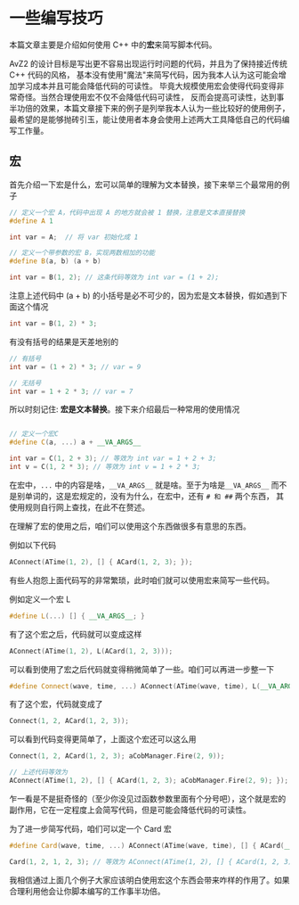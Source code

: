 
# 一些编写技巧

本篇文章主要是介绍如何使用 C++ 中的**宏**来简写脚本代码。

AvZ2 的设计目标是写出更不容易出现运行时问题的代码，并且为了保持接近传统 C++ 代码的风格，
基本没有使用"魔法"来简写代码，因为我本人认为这可能会增加学习成本并且可能会降低代码的可读性。
毕竟大规模使用宏会使得代码变得非常奇怪。当然合理使用宏不仅不会降低代码可读性，
反而会提高可读性，达到事半功倍的效果，本篇文章接下来的例子是列举我本人认为一些比较好的使用例子，
最希望的是能够抛砖引玉，能让使用者本身会使用上述两大工具降低自己的代码编写工作量。

## 宏

首先介绍一下宏是什么，宏可以简单的理解为文本替换，接下来举三个最常用的例子

```C++
// 定义一个宏 A，代码中出现 A 的地方就会被 1 替换，注意是文本直接替换
#define A 1       

int var = A;  // 将 var 初始化成 1
```

```C++
// 定义一个带参数的宏 B，实现两数相加的功能
#define B(a, b) (a + b)

int var = B(1, 2); // 这条代码等效为 int var = (1 + 2);
```

注意上述代码中 (a + b) 的小括号是必不可少的，因为宏是文本替换，假如遇到下面这个情况

```C++
int var = B(1, 2) * 3;
```

有没有括号的结果是天差地别的

```C++
// 有括号
int var = (1 + 2) * 3; // var = 9

// 无括号
int var = 1 + 2 * 3; // var = 7
```

所以时刻记住: **宏是文本替换**。接下来介绍最后一种常用的使用情况

```C++

// 定义一个宏C
#define C(a, ...) a + __VA_ARGS__

int var = C(1, 2 + 3); // 等效为 int var = 1 + 2 + 3;
int v = C(1, 2 * 3); // 等效为 int v = 1 + 2 * 3;
```

在宏中，`...` 中的内容是啥，`__VA_ARGS__` 就是啥。至于为啥是`__VA_ARGS__` 而不是别单词的，这是宏规定的，没有为什么，在宏中，还有 `# 和 ##` 两个东西，
其使用规则自行网上查找，在此不在赘述。

在理解了宏的使用之后，咱们可以使用这个东西做很多有意思的东西。

例如以下代码

```C++
AConnect(ATime(1, 2), [] { ACard(1, 2, 3); });
```
有些人抱怨上面代码写的非常繁琐，此时咱们就可以使用宏来简写一些代码。

例如定义一个宏 L
```C++
#define L(...) [] { __VA_ARGS__; }
```

有了这个宏之后，代码就可以变成这样
```C++
AConnect(ATime(1, 2), L(ACard(1, 2, 3)));
```

可以看到使用了宏之后代码就变得稍微简单了一些。咱们可以再进一步整一下
```C++
#define Connect(wave, time, ...) AConnect(ATime(wave, time), L(__VA_ARGS__));
```

有了这个宏，代码就变成了
```C++
Connect(1, 2, ACard(1, 2, 3)); 
```

可以看到代码变得更简单了，上面这个宏还可以这么用

```C++
Connect(1, 2, ACard(1, 2, 3); aCobManager.Fire(2, 9));

// 上述代码等效为
AConnect(ATime(1, 2), [] { ACard(1, 2, 3); aCobManager.Fire(2, 9); });
```

乍一看是不是挺奇怪的（至少你没见过函数参数里面有个分号吧），这个就是宏的副作用，它在一定程度上会简写代码，但是可能会降低代码的可读性。


为了进一步简写代码，咱们可以定一个 Card 宏

```C++
#define Card(wave, time, ...) AConnect(ATime(wave, time), [] { ACard(__VA_ARGS__); });

Card(1, 2, 1, 2, 3); // 等效为 AConnect(ATime(1, 2), [] { ACard(1, 2, 3); });
```

我相信通过上面几个例子大家应该明白使用宏这个东西会带来咋样的作用了。如果合理利用他会让你脚本编写的工作事半功倍。




